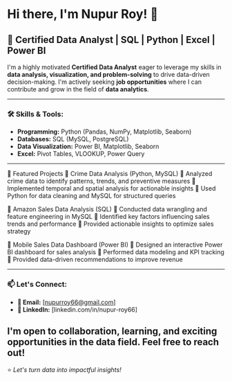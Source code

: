 # Hi there, I'm Nupur Roy! 👋

## 🚀 Certified Data Analyst | SQL | Python | Excel | Power BI 

I'm a highly motivated **Certified Data Analyst** eager to leverage my skills in **data analysis, visualization, and problem-solving** to drive data-driven decision-making. I'm actively seeking **job opportunities** where I can contribute and grow in the field of **data analytics**.

---

### 🛠 Skills & Tools:
- **Programming:** Python (Pandas, NumPy, Matplotlib, Seaborn)
- **Databases:** SQL (MySQL, PostgreSQL)
- **Data Visualization:** Power BI,  Matplotlib, Seaborn
- **Excel:** Pivot Tables, VLOOKUP, Power Query

---
📂 Featured Projects
📌 Crime Data Analysis (Python, MySQL)
🔹 Analyzed crime data to identify patterns, trends, and preventive measures
🔹 Implemented temporal and spatial analysis for actionable insights
🔹 Used Python for data cleaning and MySQL for structured queries

📌 Amazon Sales Data Analysis (SQL)
🔹 Conducted data wrangling and feature engineering in MySQL
🔹 Identified key factors influencing sales trends and performance
🔹 Provided actionable insights to optimize sales strategy

📌 Mobile Sales Data Dashboard (Power BI)
🔹 Designed an interactive Power BI dashboard for sales analysis
🔹 Performed data modeling and KPI tracking
🔹 Provided data-driven recommendations to improve revenue



---

### 📫 Let's Connect:
- **📧 Email:** [nupurroy66@gmail.com]
- **🔗 LinkedIn:** [linkedin.com/in/nupur-roy66]

I'm open to collaboration, learning, and exciting opportunities in the data field. Feel free to reach out!
---

⭐️ _Let's turn data into impactful insights!_
